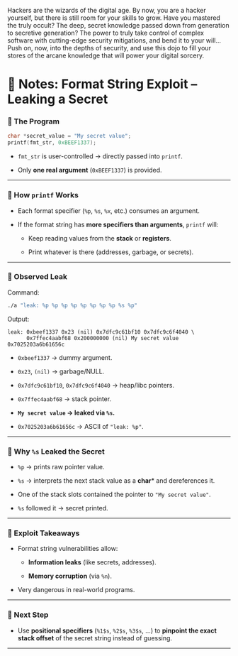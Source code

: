 Hackers are the wizards of the digital age. By now, you are a hacker yourself, but there is still room for your skills to grow. Have you mastered the truly occult? The deep, secret knowledge passed down from generation to secretive generation? The power to truly take control of complex software with cutting-edge security mitigations, and bend it to your will... Push on, now, into the depths of security, and use this dojo to fill your stores of the arcane knowledge that will power your digital sorcery.

# 📝 Notes: Format String Exploit – Leaking a Secret

### 🔹 The Program

```c
char *secret_value = "My secret value";
printf(fmt_str, 0xBEEF1337);
```

- `fmt_str` is user-controlled → directly passed into `printf`.
    
- Only **one real argument** (`0xBEEF1337`) is provided.
    

---

### 🔹 How `printf` Works

- Each format specifier (`%p`, `%s`, `%x`, etc.) consumes an argument.
    
- If the format string has **more specifiers than arguments**, `printf` will:
    
    - Keep reading values from the **stack** or **registers**.
        
    - Print whatever is there (addresses, garbage, or secrets).
        

---

### 🔹 Observed Leak

Command:

```bash
./a "leak: %p %p %p %p %p %p %p %p %s %p"
```

Output:

```
leak: 0xbeef1337 0x23 (nil) 0x7dfc9c61bf10 0x7dfc9c6f4040 \
      0x7ffec4aabf68 0x200000000 (nil) My secret value 0x7025203a6b61656c
```

- `0xbeef1337` → dummy argument.
    
- `0x23`, `(nil)` → garbage/NULL.
    
- `0x7dfc9c61bf10`, `0x7dfc9c6f4040` → heap/libc pointers.
    
- `0x7ffec4aabf68` → stack pointer.
    
- **`My secret value` → leaked via `%s`.**
    
- `0x7025203a6b61656c` → ASCII of `"leak: %p"`.
    

---

### 🔹 Why `%s` Leaked the Secret

- `%p` → prints raw pointer value.
    
- `%s` → interprets the next stack value as a **char*** and dereferences it.
    
- One of the stack slots contained the pointer to `"My secret value"`.
    
- `%s` followed it → secret printed.
    

---

### 🔹 Exploit Takeaways

- Format string vulnerabilities allow:
    
    - **Information leaks** (like secrets, addresses).
        
    - **Memory corruption** (via `%n`).
        
- Very dangerous in real-world programs.
    

---

### 🔹 Next Step

- Use **positional specifiers** (`%1$s`, `%2$s`, `%3$s`, …) to **pinpoint the exact stack offset** of the secret string instead of guessing.
    

---
